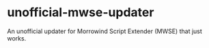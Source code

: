 # unofficial-mwse-updater
An unofficial updater for Morrowind Script Extender (MWSE) that just works.
